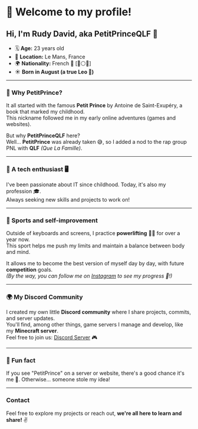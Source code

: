 # 👑 Welcome to my profile!  

## Hi, I'm **Rudy David**, aka **PetitPrinceQLF** 🌟  

- 🗓️ **Age:** 23 years old  
- 🏡 **Location:** Le Mans, France  
- 🌍 **Nationality:** French 🥖 [🔵⚪🔴] 
- ☀️ **Born in August (a true Leo 🦁)**  

---

### 🌌 Why **PetitPrince**?  
It all started with the famous **Petit Prince** by Antoine de Saint-Exupéry, a book that marked my childhood.  
This nickname followed me in my early online adventures (games and websites).  

But why **PetitPrinceQLF** here?  
Well... **PetitPrince** was already taken 😅, so I added a nod to the rap group PNL with **QLF** *(Que La Famille)*.  

---

### 🔧 A tech enthusiast 🖥️  
I've been passionate about IT since childhood. Today, it's also my profession 🎓.  
Always seeking new skills and projects to work on!  

---

### 💪 Sports and self-improvement  
Outside of keyboards and screens, I practice **powerlifting** 🏋️‍♂️ for over a year now.  
This sport helps me push my limits and maintain a balance between body and mind.  

It allows me to become the best version of myself day by day, with future **competition** goals.  
*(By the way, you can follow me on [Instagram](https://www.instagram.com/rudydavid01/) to see my progress 👀!)*  

---

### 🌍 **My Discord Community**  
I created my own little **Discord community** where I share projects, commits, and server updates.  
You'll find, among other things, game servers I manage and develop, like my **Minecraft server**.  
Feel free to join us: [Discord Server](https://discord.gg/6ffyCYq3Ea) 🎮  

---

### 🚀 Fun fact  
If you see "PetitPrince" on a server or website, there's a good chance it's me 👀. Otherwise... someone stole my idea!  

---

### Contact  
Feel free to explore my projects or reach out, **we're all here to learn and share!** ✌️  
